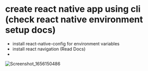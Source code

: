 # create react native app using cli (check react native environment setup docs)

- install react-native-config for environment variables
- install react navigation (Read Docs)
- 
![Screenshot_1656150486](https://user-images.githubusercontent.com/20168441/184382248-5722e6a3-f0e7-4a0a-9270-f118055ed805.jpg)
